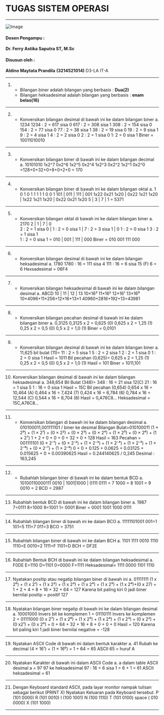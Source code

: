 # TUGAS SISTEM OPERASI 

---

![Image](https://github.com/user-attachments/assets/838b068c-4d85-452a-aca6-352d279fbd3f)

#### Dosen Pengampu :
**Dr. Ferry Astika Saputra ST, M.Sc**

#### Disusun oleh :
**Aldino Maytata Prandila**
**(3214521014)**
D3-LA IT-A

---

1. - Bilangan biner adalah bilangan yang berbasis : **Dua(2)**
   - Bilangan heksadesimal adalah bilangan yang berbasis : **enam belas(16)**

---

2. -	Konversikan bilangan desimal di bawah ini ke dalam bilangan biner
a.	1234
1234 : 2 = 617 sisa 0
617 : 2 = 308 sisa 1
308 : 2 = 154 sisa 0
154 : 2 = 77 sisa 0
77 : 2 = 38 sisa 1
38 : 2 = 19 sisa 0
19 : 2 = 9 sisa 1
9 : 2 = 4 sisa 1
4 : 2 = 2 sisa 0
2 : 2 = 1 sisa 0
1: 2 = 0 sisa 1
Biner = 10011010010

---

3. -	Konversikan bilangan biner di bawah ini ke dalam bilangan decimal
a.	10101010
	1x2^7 0x2^6 1x2^5 0x2^4 1x2^3 0x2^2 1x2^1 0x2^0
	=128+0+32+0+8+0+2+0 
=   170

---

4. - Konversikan bilangan biner di bawah ini ke dalam bilangan oktal
a.	1 0 1 0 1 1 1 1 1 0 0 1
101 | 011 | 111 | 001
1x22 0x21 1x20 | 0x22 1x21 1x20 | 1x22 1x21 1x20 | 0x22 0x21 1x20
 5 | 3 | 7 | 1 = 5371

---

5. - Konversikan bilangan oktal di bawah ini ke dalam bilangan biner
a.	2170
2 | 1 | 7 | 0		
2 : 2 = 1 sisa 0  | 1 : 2 =  0 sisa 1  | 7 : 2 = 3 sisa 1 | 0
1 : 2 = 0 sisa 1  	3 : 2 = 1 sisa 1	
1 : 2 = 0 sisa 1
= 010 | 001 | 111 | 000
Biner = 010 001 111 000

---

6. - Konversikan bilangan desimal di bawah ini ke dalam bilangan heksadesimal
a.	1780
1780 : 16 = 111 sisa 4
111 : 16 = 6 sisa 15 (F)
6 = 6
Hexsadesimal = 06F4

---

7. -	Konversikan bilangan heksadesimal di bawah ini ke dalam bilangan desimal
a.	ABCD
10 | 11 | 12 | 13
10×16³ 11×16² 12×16¹ 13×16⁰
10×4096+11×256+12×16+13×1
40960+2816+192+13=43981

---

8. -	Konversikan bilangan pecahan desimal di bawah ini ke dalam bilangan biner
a. 0,3125
     0,3125 x 2 = 0,625 (0)
     0,625 x 2 = 1,25 (1)
     0,25 x 2 = 0,5 (0)
     0,5 x 2 = 1,0 (1)
Biner = 0,0101

---

9. -	Konversikan bilangan desimal di bawah ini ke dalam bilangan biner
a. 11,625
  bil bulat (11)=
        11 : 2 = 5 sisa 1
        5 : 2 = 2 sisa 1
        2 : 2 = 1 sisa 0
        1 : 2 = 0 sisa 1
        Hasil = 1011
    Bil pecahan (0,625)=
        0,625 x 2 = 1,25 (1)
        0,25 x 2 = 0,5 (0)
        0,5 x 2 = 1,0 (1)
        Hasil = 101
    Biner  = 1011,101

---

10.	Konversikan bilangan desimal di bawah ini ke dalam bilangan heksadesimal
a. 348,654
    Bil Bulat (348)=
         348 : 16 = 21 sisa 12(C)
         21 : 16 = 1 sisa 5
         1 : 16 = 0 sisa 1
         Hasil = 15C
    Bil pecahan (0,654)
        0,654 x 16 = 10,464 (A)
        0,464 x 16 = 7,424 (7)
        0,424 x 16 = 6,784 (6)
        0,784 x 16 = 12,544 (C)
        0,544 x 16 = 8,704 (8)
        Hasil = 0,A76C8...
    Heksadesimal = 15C,A76C8...

---

11. -	Konversikan bilangan di bawah ini ke dalam bilangan desimal
a. 010100011,001111101 / biner ke desimal
Bilangan Bulat=010100011
(1 × 2⁰) + (1 × 2¹) + (0 × 2²) + (0 × 2³) + (0 × 2⁴) + (1 × 2⁵) + (0 × 2⁶) + (1 × 2⁷)
1 + 2 + 0 + 0 + 0 + 32 + 0 + 128
Hasil = 163
Pecahan = 001111101
(0 × 2⁻¹) + (0 × 2⁻²) + (1 × 2⁻³) + (1 × 2⁻⁴) + (1 × 2⁻⁵) + (1 × 2⁻⁶) + (0 × 2⁻⁷) + (1 × 2⁻⁸)
0 + 0 + 0.125 + 0.0625 + 0.03125 + 0.015625 + 0 + 0.00390625
Hasil = 0.244140625 / 0,245
Desimal : 163,245

---

12. -	Rubahlah bilangan biner di bawah ini ke dalam bentuk BCD
a.	10100110000111 
0010 | 1001|1000 | 0111
   0111 = 7
	1000 = 8
	1001 = 9
	0010 = 2
	BCD = 2987

---

13.	Rubahlah bentuk BCD di bawah ini ke dalam bilangan biner
a.	1987
7=0111
8=1000
9=1001
1= 0001
Biner = 0001 1001 1000 0111

---

14.	Rubahlah bilangan biner di bawah ini ke dalam BCO
a.	11111101001
001=1
101=5
111=7
011=3
BCO = 3751

---

15.	Rubahlah bilangan biner di bawah ini ke dalam BCH
a.	1101 1111 0010 1110
1110=E
0010=2
1111=F
1101=D
BCH = DF2E

---

16.	Rubahlah Bentuk BCH di bawah ini ke dalam bilangan heksadesimal
a.	F0DE
E=1110
D=1101
0=0000
F=1111
Heksadesimal= 1111 0000 1101 1110

---

17.	Nyatakan positip atau negatip bilangan biner di bawah ini
a.	01111111
(1 x 2⁰) + (1 x 2¹) + (1 x 2²) + (1 x 2³) + (1 x 2⁴) + (1 x 2⁵) + (1 x 2⁶)+(0 x 27)
= 1 + 2 + 4 + 8 + 16 + 32 + 64 
= 127
Karena bit paling kiri  0 jadi biner bernilai positip = positif 127


---

18.	Nyatakan bilangan biner negatip di bawah ini ke dalam bilangan desimal
a.	10001000
Invers bit ke komplemen 1 = 01110111
Invers ke komplemen 2 = 01111000
(0 x 2⁷) + (1 x 2⁶) + (1 x 2⁵) + (1 x 2⁴) + (1 x 2³) + (0 x 2²) + (0 x2¹) + (0 x 2⁰) 
= 0 + 64 + 32 + 16 + 8 + 0 + 0 + 0 
Hasil = 120
Karena bit paling kiri  1 jadi biner bernilai negative =  -128

---

19.	Nyatakan ASCII Code di bawah ini dalam bentuk karakter
a.	41
Rubah ke decimal 
	(4 × 16¹) + (1 × 16⁰) 
= 1 + 64 = 65 
ASCII 65 = huruf A

---

20.	Nyatakan Karakter di bawah ini dalam ASCII Code
a.	a 
dalam table ASCII desimal a = 97
97 ke heksadesimal 
97 : 16 = 6 sisa 1
= 6 + 1 = 61
ASCII heksadesimal = 61

---

21.	Dengan Keyboard standard ASCII, pada layar monitor nampak tulisan sebagai berikut (PRINT X) Nyatakan Keluaran pada Keyboard tersebut.
P (101 0000)
R (101 0010)
I (100 1001)
N (100 1110) 
T (101 0100)
space ( 010 0000)
X (101 1000)


---







